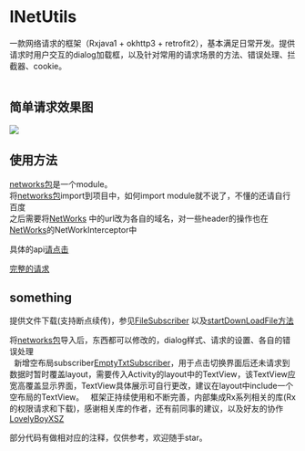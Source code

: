 # INetUtils
一款网络请求的框架（Rxjava1 + okhttp3 + retrofit2），基本满足日常开发。提供请求时用户交互的dialog加载框，以及针对常用的请求场景的方法、错误处理、拦截器、cookie。<br><br>
## 简单请求效果图<br>
![](https://github.com/SSuperYe/INetUtils/blob/master/screenshots/example.jpg)

## 使用方法<br>
[networks包](https://github.com/SSuperYe/INetUtils/tree/master/networks)是一个module。<br>
将[networks包](https://github.com/SSuperYe/INetUtils/tree/master/networks)import到项目中，如何import module就不说了，不懂的还请自行百度<br>
之后需要将[NetWorks](https://github.com/SSuperYe/INetUtils/blob/master/networks/src/main/java/com/dangdailife/networks/network/NetWorks.java)
中的url改为各自的域名，对一些header的操作也在[NetWorks](https://github.com/SSuperYe/INetUtils/blob/master/networks/src/main/java/com/dangdailife/networks/network/NetWorks.java)的NetWorkInterceptor中<br>

具体的api[请点击](https://github.com/SSuperYe/INetUtils/blob/master/networks/src/main/java/com/dangdailife/networks/network/api/ApiService.java)

[完整的请求](https://github.com/SSuperYe/INetUtils/blob/master/app/src/main/java/com/dangdailife/test/MainActivity.java)

## something<br>
提供文件下载(支持断点续传)，参见[FileSubscriber](https://github.com/SSuperYe/INetUtils/blob/master/networks/src/main/java/com/dangdailife/networks/network/subscriber/FileSubscriber.java)
以及[startDownLoadFile方法](https://github.com/SSuperYe/INetUtils/blob/master/networks/src/main/java/com/dangdailife/networks/network/NetWorks.java)<br>

将[networks包](https://github.com/SSuperYe/INetUtils/tree/master/networks)导入后，东西都可以修改的，dialog样式、请求的设置、各自的错误处理<br>
 
新增空布局subscriber[EmptyTxtSubscriber](https://github.com/SSuperYe/INetUtils/blob/master/networks/src/main/java/com/dangdailife/networks/network/subscriber/EmptyTxtSubscriber.java)，用于点击切换界面后还未请求到数据时暂时覆盖layout，需要传入Activity的layout中的TextView，该TextView应宽高覆盖显示界面，TextView具体展示可自行更改，建议在layout中include一个空布局的TextView。
 
框架正持续使用和不断完善，内部集成Rx系列相关的库(Rx的权限请求和下载)，感谢相关库的作者，还有前同事的建议，以及好友的协作[LovelyBoyXSZ](https://github.com/LovelyBoyXSZ)<br>

部分代码有做相对应的注释，仅供参考，欢迎随手star。<br>
